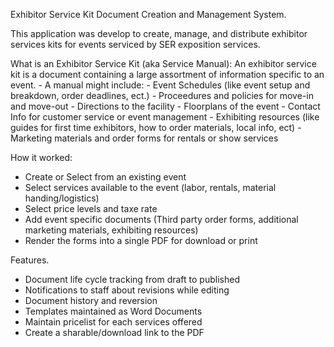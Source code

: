 Exhibitor Service Kit Document Creation and Management System.

This application was develop to create, manage, and distribute exhibitor services kits for events serviced by SER exposition services.

What is an Exhibitor Service Kit (aka Service Manual):
An exhibitor service kit is a document containing a large assortment of information specific to an event. 
	- A manual might include:
		- Event Schedules (like event setup and breakdown, order deadlines, ect.)
		- Proceedures and policies for move-in and move-out
		- Directions to the facility
		- Floorplans of the event
		- Contact Info for customer service or event management
		- Exhibiting resources (like guides for first time exhibitors, how to order materials, local info, ect)
		- Marketing materials and order forms for rentals or show services
	
	

How it worked:
- Create or Select from an existing event
- Select services available to the event (labor, rentals, material handing/logistics)
- Select price levels and taxe rate
- Add event specific documents (Third party order forms, additional marketing materials, exhibiting resources)
- Render the forms into a single PDF for download or print


Features.
- Document life cycle tracking from draft to published
- Notifications to staff about revisions while editing
- Document history and reversion
- Templates maintained as Word Documents
- Maintain pricelist for each services offered
- Create a sharable/download link to the PDF
